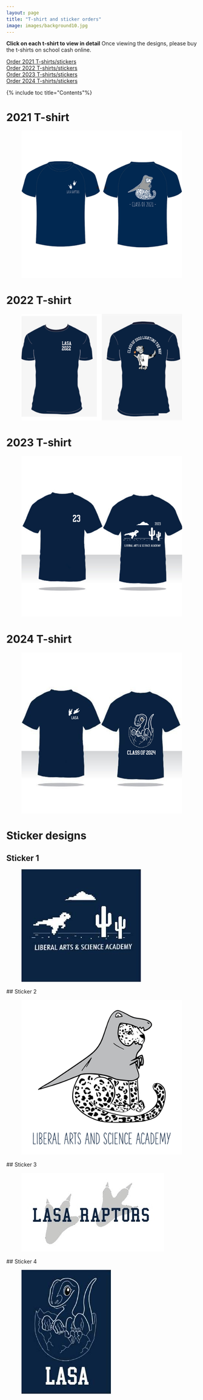 ```yaml
---
layout: page
title: "T-shirt and sticker orders"
image: images/background10.jpg
---
```

**Click on each t-shirt to view in detail**
Once viewing the designs, please buy the t-shirts on school cash online.
<div markdown="0"><a href="https://example.com" class="btn btn--info">Order 2021 T-shirts/stickers</a></div>

<div markdown="0"><a href="https://example.com" class="btn btn--info">Order 2022 T-shirts/stickers</a></div>

<div markdown="0"><a href="https://example.com" class="btn btn--info">Order 2023 T-shirts/stickers</a></div>

<div markdown="0"><a href="https://example.com" class="btn btn--info">Order 2024 T-shirts/stickers</a></div>  


{% include toc title="Contents"%}

# 2021 T-shirt
<figure>
    <a href="/images/2021shirt.jpg"><img src="/images/2021shirt.jpg"></a>
</figure>

# 2022 T-shirt
<figure>
    <a href="/images/2022shirt.jpg"><img src="/images/2022shirt.jpg"></a>
</figure>

# 2023 T-shirt
<figure>
    <a href="/images/2023shirt.jpg"><img src="/images/2023shirt.jpg"></a>
</figure>

# 2024 T-shirt
<figure>
    <a href="/images/2024shirt.jpg"><img src="/images/2024shirt.jpg"></a>
</figure>

# Sticker designs
## Sticker 1
<figure>
    <a href="/images/sticker1.jpg"><img src="/images/sticker1.jpg"></a>
</figure>
## Sticker 2
<figure>
    <a href="/images/sticker2.jpg"><img src="/images/sticker2.jpg"></a>
</figure>
## Sticker 3
<figure>
    <a href="/images/sticker3.jpg"><img src="/images/sticker3.jpg"></a>
</figure>
## Sticker 4
<figure>
    <a href="/images/sticker4.jpg"><img src="/images/sticker4.jpg"></a>
</figure>

